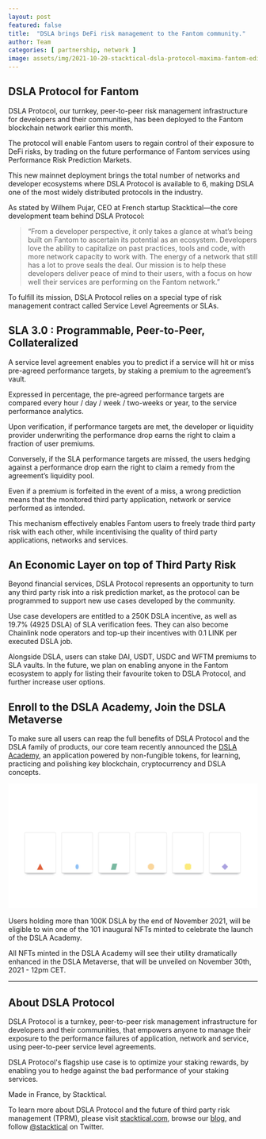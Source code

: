 ```yaml
---
layout: post
featured: false
title:  "DSLA brings DeFi risk management to the Fantom community."
author: Team
categories: [ partnership, network ]
image: assets/img/2021-10-20-stacktical-dsla-protocol-maxima-fantom-edition-blockchain-cryptocurrency-fintech-legaltech-insurtech-itsm-slm-sla-defi-nft.jpg
---
```


## DSLA Protocol for Fantom

DSLA Protocol, our turnkey, peer-to-peer risk management infrastructure for developers and their communities, has been deployed to the Fantom blockchain network earlier this month.   

The protocol will enable Fantom users to regain control of their exposure to DeFi risks, by trading on the future performance of Fantom services using Performance Risk Prediction Markets.

This new mainnet deployment brings the total number of networks and developer ecosystems where DSLA Protocol is available to 6, making DSLA one of the most widely distributed protocols in the industry.

As stated by Wilhem Pujar, CEO at French startup Stacktical—the core development team behind DSLA Protocol:

> “From a developer perspective, it only takes a glance at what’s being built on Fantom to ascertain its potential as an ecosystem. Developers love the ability to capitalize on past practices, tools and code, with more network capacity to work with. The energy of a network that still has a lot to prove seals the deal. Our mission is to help these developers deliver peace of mind to their users, with a focus on how well their services are performing on the Fantom network.”

To fulfill its mission, DSLA Protocol relies on a special type of risk management contract called Service Level Agreements or SLAs.

## SLA 3.0 : Programmable, Peer-to-Peer, Collateralized

A service level agreement enables you to predict if a service will hit or miss pre-agreed performance targets, by staking a premium to the agreement’s vault. 

Expressed in percentage, the pre-agreed performance targets are compared every hour / day / week / two-weeks or year, to the service performance analytics.

Upon verification, if performance targets are met, the developer or liquidity provider underwriting the performance drop earns the right to claim a fraction of user premiums.

Conversely, if the SLA performance targets are missed, the users hedging against a performance drop earn the right to claim a remedy from the agreement’s liquidity pool.

Even if a premium is forfeited in the event of a miss, a wrong prediction means that the monitored third party application, network or service performed as intended.

This mechanism effectively enables Fantom users to freely trade third party risk with each other, while incentivising the quality of third party applications, networks and services.

## An Economic Layer on top of Third Party Risk

Beyond financial services, DSLA Protocol represents an opportunity to turn any third party risk into a risk prediction market, as the protocol can be programmed to support new use cases developed by the community. 

Use case developers are entitled to a 250K DSLA incentive, as well as 19.7% (4925 DSLA) of SLA verification fees. They can also become Chainlink node operators and top-up their incentives with 0.1 LINK per executed DSLA job.

Alongside DSLA, users can stake DAI, USDT, USDC and WFTM premiums to SLA vaults. In the future, we plan on enabling anyone in the Fantom ecosystem to apply for listing their favourite token to DSLA Protocol, and further increase user options.

## Enroll to the DSLA Academy, Join the DSLA Metaverse

To make sure all users can reap the full benefits of DSLA Protocol and the DSLA family of products, our core team recently announced the [DSLA Academy](https://dsla.network/academy), an application powered by non-fungible tokens, for learning, practicing and polishing key blockchain, cryptocurrency and DSLA concepts.

![DSLA Academy - Genesis Mint](/assets/img/dsla-academy_genesis-mint.jpg)

Users holding more than 100K DSLA by the end of November 2021, will be eligible to win one of the 101 inaugural NFTs minted to celebrate the launch of the DSLA Academy.

All NFTs minted in the DSLA Academy will see their utility dramatically enhanced in the DSLA Metaverse, that will be unveiled on November 30th, 2021 - 12pm CET.  

___


## About DSLA Protocol

DSLA Protocol is a turnkey, peer-to-peer risk management infrastructure for developers and their communities, that empowers anyone to manage their exposure to the performance failures of application, network and service, using peer-to-peer service level agreements.

DSLA Protocol's flagship use case is to optimize your staking rewards, by enabling you to hedge against the bad performance of your staking services.

Made in France, by Stacktical.

To learn more about DSLA Protocol and the future of third party risk management (TPRM), please visit [stacktical.com](https://stacktical.com), browse our [blog](https://blog.stacktical.com), and follow [@stacktical](https://twitter.com/Stacktical) on Twitter.
